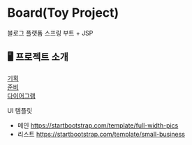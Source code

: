 # Board(Toy Project)
블로그 플랫폼
스프링 부트 + JSP 

## 🖥️ 프로젝트 소개
<a href="https://velog.io/@han_ej_93/%EB%B8%94%EB%A1%9C%EA%B7%B8-%ED%94%8C%EB%9E%AB%ED%8F%BC%EA%B8%B0%ED%9A%8D-%EB%AA%A9%ED%91%9C%EC%84%A4%EC%A0%95" >기획</a><br>
<a href="https://velog.io/@han_ej_93/%EB%B8%94%EB%A1%9C%EA%B7%B8-%ED%94%8C%EB%9E%AB%ED%8F%BC%EC%A4%80%EB%B9%84" >준비</a><br>
<a href="https://app.diagrams.net" >다이어그램</a>


UI  템플릿
- 메인
  https://startbootstrap.com/template/full-width-pics
- 리스트
  https://startbootstrap.com/template/small-business
